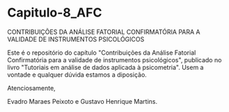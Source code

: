 # Capitulo-8_AFC
CONTRIBUIÇÕES DA ANÁLISE FATORIAL CONFIRMATÓRIA PARA A VALIDADE DE INSTRUMENTOS PSICOLÓGICOS

Este é o repositório do capítulo "Contribuições da Análise Fatorial Confirmatória para a validade de instrumentos psicológicos", publicado no livro 
"Tutoriais em análise de dados aplicada à psicometria". Usem a vontade e qualquer dúvida estamos a diposição.

Atenciosamente,

Evadro Maraes Peixoto e Gustavo Henrique Martins.
